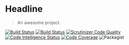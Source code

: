 # Headline

> An awesome project.

[![Build Status](https://travis-ci.org/hooklife/DynamoDBODM.svg?branch=master)](https://travis-ci.org/hooklife/DynamoDBODM)
[![Build Status](https://scrutinizer-ci.com/g/hooklife/DynamoDBODM/badges/build.png?b=master)](https://scrutinizer-ci.com/g/hooklife/DynamoDBODM/build-status/master)
[![Scrutinizer Code Quality](https://scrutinizer-ci.com/g/hooklife/DynamoDBODM/badges/quality-score.png?b=master)](https://scrutinizer-ci.com/g/hooklife/DynamoDBODM/?branch=master)
[![Code Intelligence Status](https://scrutinizer-ci.com/g/hooklife/DynamoDBODM/badges/code-intelligence.svg?b=master)](https://scrutinizer-ci.com/code-intelligence)
[![Code Coverage](https://scrutinizer-ci.com/g/hooklife/DynamoDBODM/badges/coverage.png?b=master)](https://scrutinizer-ci.com/g/hooklife/DynamoDBODM/?branch=master)
![Packagist](https://img.shields.io/packagist/dt/doctrine/orm.svg)